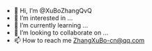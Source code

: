 - 👋 Hi, I’m @XuBoZhangQvQ
- 👀 I’m interested in ...
- 🌱 I’m currently learning ...
- 💞️ I’m looking to collaborate on ...
- 📫 How to reach me 
  ZhangXuBo-cn@qq.com

<!---
XuBoZhangQvQ/XuBoZhangQvQ is a ✨ special ✨ repository because its `README.md` (this file) appears on your GitHub profile.
You can click the Preview link to take a look at your changes.
--->
